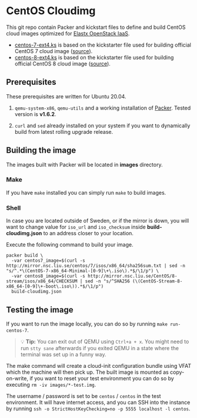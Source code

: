 # CentOS Cloudimg

This git repo contain Packer and kickstart files to define and build CentOS cloud images optimized for [Elastx OpenStack IaaS](https://elastx.se).

- [centos-7-ext4.ks](httpdir/centos-7-ext4.ks) is based on the kickstarter file used for building official CentOS 7 cloud image ([source](https://git.centos.org/centos/kickstarts/blob/master/f/CentOS-7-GenericCloud.ks)).
- [centos-8-ext4.ks](httpdir/centos-8-ext4.ks) is based on the kickstarter file used for building official CentOS 8 cloud image ([source](https://git.centos.org/centos/kickstarts/blob/master/f/CentOS-8-Stream-GenericCloud.ks)).

## Prerequisites
These prerequisites are written for Ubuntu 20.04.

1. `qemu-system-x86`, `qemu-utils` and a working installation of [Packer](https://www.packer.io/). Tested version is **v1.6.2**.

2. `curl` and `sed` already installed on your system if you want to dynamically build from latest rolling upgrade release.

## Building the image

The images built with Packer will be located in **images** directory.

### Make

If you have `make` installed you can simply run `make` to build images.

### Shell

In case you are located outside of Sweden, or if the mirror is down, you will want to change value for `iso_url` and `iso_checksum` inside **build-cloudimg.json** to an address closer to your location.

Execute the following command to build your image.

    packer build \
      -var centos7_image=$(curl -s http://mirror.nsc.liu.se/centos/7/isos/x86_64/sha256sum.txt | sed -n "s/^.*\(CentOS-7-x86_64-Minimal-[0-9]\+\.iso\).*$/\1/p") \
      -var centos8_image=$(curl -s http://mirror.nsc.liu.se/CentOS/8-stream/isos/x86_64/CHECKSUM | sed -n "s/^SHA256 (\(CentOS-Stream-8-x86_64-[0-9]\+-boot\.iso\)).*$/\1/p")
      build-cloudimg.json

## Testing the image

If you want to run the image locally, you can do so by running
`make run-centos-7`.

> 💡 **Tip:** You can exit out of QEMU using `Ctrl+a + x`.
You might need to run `stty sane` afterwards if you exited QEMU in a state
where the terminal was set up in a funny way.

The make command will create a cloud-init configuration bundle using
VFAT which the machine will then pick up. The built image is mounted as
copy-on-write, if you want to reset your test environment you can do so by
executing `rm -iv images/*-test.img`.

The username / password is set to be `centos` / `centos` in the test
environment. It will have internet access, and you can SSH into the instance
by running `ssh -o StrictHostKeyChecking=no -p 5555 localhost -l centos`.

